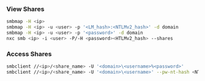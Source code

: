 ### View Shares

```bash
smbmap -H <ip>
smbmap -H <ip> -u <user> -p '<LM_hash>:<NTLMv2_hash>' -d domain 
smbmap -H <ip> -u <user> -p '<password>' -d domain 
nxc smb <ip> -i <user> -P/-H <password><HTLMv2_hash> --shares
```

### Access Shares

```bash
smbclient //<ip>/<share_name> -U '<domain>\<username>%<password>'
smbclient //<ip>/<share_name> -U '<domain>\<username>' --pw-nt-hash <NTLMv2_hash>
```


